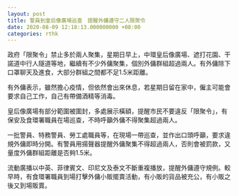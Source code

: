 ```yaml
---
layout: post
title: 警員到皇后像廣場巡查　提醒外傭遵守二人限聚令
date: 2020-08-09 12:18:13.000000000 +08:00
categories: rthk
---
```


政府「限聚令」禁止多於兩人聚集，星期日早上，中環皇后像廣場、遮打花園、干諾道中行人隧道等地，繼續有不少外傭聚集，個別外傭群組超過兩人。有外傭除下口罩聊天及進食，大部分群組之間都不足1.5米距離。

有外傭表示，雖然擔心疫情，但依然會出來休息，若星期日留在家中，僱主可能會要求自己工作，自己有帶備酒精等消毒。

皇后像廣場有部分範圍被圍封，多處展示橫額，提醒市民不要違反「限聚令」，有保安及食環署職員在場巡查，不時呼籲外傭不得聚集超過兩人。

一批警員、特務警員、勞工處職員等，在現場一帶巡查，並作出口頭呼籲，要求違規外傭即時分開。有警員用揚聲器提醒外傭聚集不得超過兩人，否則會被罰款，又量度外傭群組距離是否夠1.5米。

流動廣播以中英、菲律賓文、印尼文及泰文不斷重複播放，提醒外傭遵守規例。較早時，有食環署職員到場打擊外傭小販擺賣活動，有小販的貨品被充公，有小販之後又到場販賣。

